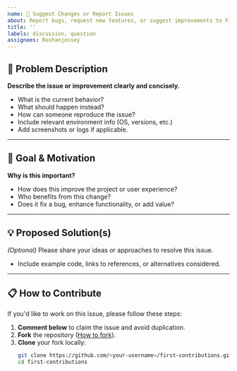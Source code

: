 ```yaml
---
name: 📣 Suggest Changes or Report Issues
about: Report bugs, request new features, or suggest improvements to First Contributions.
title: ''
labels: discussion, question
assignees: Roshanjossey
---
```


<!--
👋 **Welcome to the First Contributions project!**

Thank you for your interest in improving this repository.  
This template will help you provide all the necessary details for a smooth collaboration.

Before submitting, please review our [Contributing Guidelines](https://github.com/firstcontributions/first-contributions/blob/master/CONTRIBUTING.md).

If you’re new to GitHub or open source, don’t worry — just ask for help in the comments!
-->

## 🐞 Problem Description

**Describe the issue or improvement clearly and concisely.**

- What is the current behavior?  
- What should happen instead?  
- How can someone reproduce the issue?  
- Include relevant environment info (OS, versions, etc.)  
- Add screenshots or logs if applicable.

---

## 🎯 Goal & Motivation

**Why is this important?**  

- How does this improve the project or user experience?  
- Who benefits from this change?  
- Does it fix a bug, enhance functionality, or add value?

---

## 💡 Proposed Solution(s)

*(Optional)* Please share your ideas or approaches to resolve this issue.

- Include example code, links to references, or alternatives considered.

---

## 📋 How to Contribute

If you'd like to work on this issue, please follow these steps:

1. **Comment below** to claim the issue and avoid duplication.  
2. **Fork** the repository ([How to fork](https://docs.github.com/en/github/getting-started-with-github/fork-a-repo)).  
3. **Clone** your fork locally:  
   ```bash
   git clone https://github.com/<your-username>/first-contributions.git
   cd first-contributions
